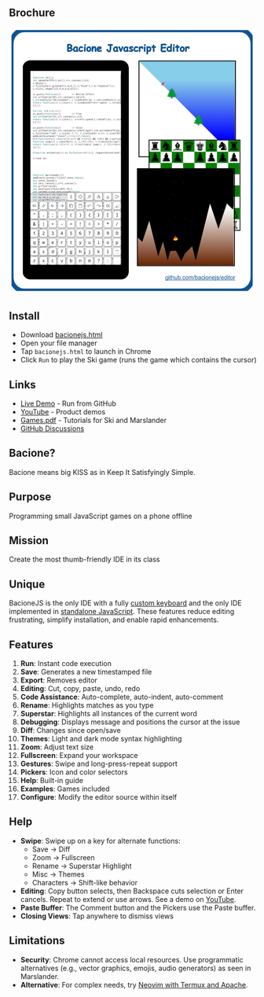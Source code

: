 ## Brochure

[![Info](README.jpg)](bacionejs.html)

## Install
- Download [bacionejs.html](https://raw.githubusercontent.com/bacionejs/editor/main/bacionejs.html)
- Open your file manager
- Tap `bacionejs.html` to launch in Chrome
- Click `Run` to play the Ski game (runs the game which contains the cursor)

## Links
- [Live Demo](https://bacionejs.github.io/editor/bacionejs.html) - Run from GitHub
- [YouTube](http://www.youtube.com/@bacionejs) - Product demos
- [Games.pdf](Games.pdf) - Tutorials for Ski and Marslander
- [GitHub Discussions](https://github.com/bacionejs/editor/discussions)

## Bacione?
Bacione means big KISS as in Keep It Satisfyingly Simple.

## Purpose
Programming small JavaScript games on a phone offline

## Mission
Create the most thumb-friendly IDE in its class

## Unique
BacioneJS is the only IDE with a fully [custom keyboard](//github.com/search?q=ide+%22custom+keyboard%22&type=repositories) and the only IDE implemented in [standalone JavaScript](//github.com/search?q=standalone+javascript+ide+language%3Ahtml&type=repositories). These features reduce editing frustrating, simplify installation, and enable rapid enhancements.


## Features
1. **Run**: Instant code execution  
1. **Save**: Generates a new timestamped file  
1. **Export**: Removes editor  
1. **Editing**: Cut, copy, paste, undo, redo  
1. **Code Assistance**: Auto-complete, auto-indent, auto-comment  
1. **Rename**: Highlights matches as you type  
1. **Superstar**: Highlights all instances of the current word  
1. **Debugging**: Displays message and positions the cursor at the issue  
1. **Diff**: Changes since open/save  
1. **Themes**: Light and dark mode syntax highlighting  
1. **Zoom**: Adjust text size  
1. **Fullscreen**: Expand your workspace  
1. **Gestures**: Swipe and long-press-repeat support  
1. **Pickers**: Icon and color selectors  
1. **Help**: Built-in guide  
1. **Examples**: Games included
1. **Configure**: Modify the editor source within itself  


## Help
- **Swipe**: Swipe up on a key for alternate functions:  
  - Save → Diff  
  - Zoom → Fullscreen  
  - Rename → Superstar Highlight  
  - Misc → Themes  
  - Characters → Shift-like behavior  
- **Editing**: Copy button selects, then Backspace cuts selection or Enter cancels. Repeat to extend or use arrows. See a demo on [YouTube](http://www.youtube.com/@bacionejs).  
- **Paste Buffer**: The Comment button and the Pickers use the Paste buffer.  
- **Closing Views**: Tap anywhere to dismiss views  

## Limitations
- **Security**: Chrome cannot access local resources. Use programmatic alternatives (e.g., vector graphics, emojis, audio generators) as seen in Marslander.
- **Alternative**: For complex needs, try [Neovim with Termux and Apache](https://github.com/bacionejs/termux).
